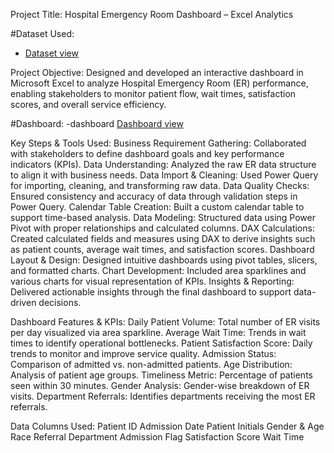 Project Title:
Hospital Emergency Room Dashboard – Excel Analytics

#Dataset Used:
- <a href="https://github.com/pratiksha327/EXCEL_FILE/blob/main/Hospital%20Emergency%20Room%20Data.csv">Dataset view</a>


Project Objective:
Designed and developed an interactive dashboard in Microsoft Excel to analyze Hospital Emergency Room (ER) performance, enabling stakeholders to monitor patient flow, wait times, satisfaction scores, and overall service efficiency.

#Dashboard:
-dashboard <a href="https://github.com/pratiksha327/EXCEL_FILE/blob/main/EXCEL_HOSPITAL_EMERGENCY_PROJECT.jpg">Dashboard view</a>

Key Steps & Tools Used:
Business Requirement Gathering: Collaborated with stakeholders to define dashboard goals and key performance indicators (KPIs).
Data Understanding: Analyzed the raw ER data structure to align it with business needs.
Data Import & Cleaning: Used Power Query for importing, cleaning, and transforming raw data.
Data Quality Checks: Ensured consistency and accuracy of data through validation steps in Power Query.
Calendar Table Creation: Built a custom calendar table to support time-based analysis.
Data Modeling: Structured data using Power Pivot with proper relationships and calculated columns.
DAX Calculations: Created calculated fields and measures using DAX to derive insights such as patient counts, average wait times, and satisfaction scores.
Dashboard Layout & Design: Designed intuitive dashboards using pivot tables, slicers, and formatted charts.
Chart Development: Included area sparklines and various charts for visual representation of KPIs.
Insights & Reporting: Delivered actionable insights through the final dashboard to support data-driven decisions.

Dashboard Features & KPIs:
Daily Patient Volume: Total number of ER visits per day visualized via area sparkline.
Average Wait Time: Trends in wait times to identify operational bottlenecks.
Patient Satisfaction Score: Daily trends to monitor and improve service quality.
Admission Status: Comparison of admitted vs. non-admitted patients.
Age Distribution: Analysis of patient age groups.
Timeliness Metric: Percentage of patients seen within 30 minutes.
Gender Analysis: Gender-wise breakdown of ER visits.
Department Referrals: Identifies departments receiving the most ER referrals.

Data Columns Used:
Patient ID
Admission Date
Patient Initials
Gender & Age
Race
Referral Department
Admission Flag
Satisfaction Score
Wait Time

